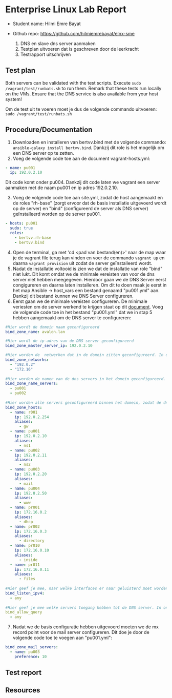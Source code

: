 # Enterprise Linux Lab Report

- Student name: Hilmi Emre Bayat
- Github repo: https://github.com/hilmiemrebayat/elnx-sme

  1. DNS en slave dns server aanmaken
  2. Testplan uitvoeren dat is geschreven door de leerkracht
  3. Testrapport uitschrijven

## Test plan
Both servers can be validated with the test scripts. Execute `sudo /vagrant/test/runbats.sh` to run them. Remark that these tests run locally on the VMs. Ensure that the DNS service is also available from your host system!

Om de test uit te voeren moet je dus de volgende commando uitvoeren: `sudo /vagrant/test/runbats.sh`

## Procedure/Documentation
1. Downloaden en installeren van bertvv.bind met de volgende commando: `ansible-galaxy install bertvv.bind`. Dankzij dit role is het mogelijk om een DNS server op te zetten.
2. Voeg de volgende code toe aan de document vagrant-hosts.yml: 
```Yaml
- name: pu001
  ip: 192.0.2.10
```
   Dit code komt onder pu004. Dankzij dit code laten we vagrant een server aanmaken met de naam pu001 en ip adres 192.0.2.10.
   
3. Voeg de volgende code toe aan site.yml, zodat de host aangemaakt en de roles "rh-base" (zorgt ervoor dat de basis installatie uitgevoerd wordt op de server) en "bind" (configureerd de server als DNS server) geïnstalleerd worden op de server pu001.
```Yaml
- hosts: pu001
  sudo: true
  roles:
    - bertvv.rh-base
    - bertvv.bind
```
4. Open de terminal, ga met 'cd <pad van bestand(en)>' naar de map waar je de vagrant file terug kan vinden en voer de commando `vagrant up` en daarna `vagrant provision` uit zodat de server geïnstalleerd wordt.
5. Nadat de installatie voltooid is zien we dat de installatie van role "bind" niet lukt. Dit komt omdat we de minimale vereisten van voor de dns server niet hebben meegegeven. Hierdoor gaan we de DNS Server eerst congigureren en daarna laten installeren. Om dit te doen maak je eerst in het map Ansible -> host_vars een bestand genaamd "pu001.yml" aan. Dankzij dit bestand kunnen we DNS Server configureren.
6. Eerst gaan we de minimale vereisten configureren. De minimale veriesten om de server werkend te krijgen staat op dit [document](https://galaxy.ansible.com/bertvv/bind/). Voeg de volgende code toe in het bestand "pu001.yml" dat we in stap 5 hebben aangemaakt om de DNS server te configureren:
```Yaml
#Hier wordt de domein naam geconfigureerd
bind_zone_name: avalon.lan

#Hier wordt de ip-adres van de DNS server geconfigureerd
bind_zone_master_server_ip: 192.0.2.10

#Hier worden de  netwerken dat in de domein zitten geconfigureerd. In ons geval zijn er twee verschillende domeinen, namelijk 192.0.2.0 en 172.16.0.0
bind_zone_networks:
  - "192.0.2"
  - "172.16"
  
#Hier worden de namen van de dns servers in het domein geconfigureerd. In ons domein hebben we twee dns servers met de namen pu001 (DNS server) en pu002 (slave dns server)
bind_zone_name_servers:
  - pu001
  - pu002
  
#Hier worden alle servers geconfigureerd binnen het domein, zodat de dns server een lookup en reserve zone kan creeëren voor het vertalen van de IP-Adres naar naam en omgekeerd.
bind_zone_hosts:
  - name: r001
    ip: 192.0.2.254
    aliases:
      - gw
  - name: pu001
    ip: 192.0.2.10
    aliases:
      - ns1
  - name: pu002
    ip: 192.0.2.11
    aliases:
      - ns2
  - name: pu003
    ip: 192.0.2.20
    aliases:
      - mail
  - name: pu004
    ip: 192.0.2.50
    aliases:
      - www
  - name: pr001
    ip: 172.16.0.2
    aliases:
      - dhcp
  - name: pr002
    ip: 172.16.0.3
    aliases:
      - directory
  - name: pr010
    ip: 172.16.0.10
    aliases:
      - inside
  - name: pr011
    ip: 172.16.0.11
    aliases:
      - files
      
#Hier geef je mee, naar welke interfaces er naar geluisterd moet worden. In ons geval moet er naar alle interfaces geluisterd worden.
bind_listen_ipv4:
  - any
  
#Hier geef je mee welke servers toegang hebben tot de DNS server. In ons geval hebben alle servers toegang.
bind_allow_query
  - any
```
7. Nadat we de basis configuratie hebben uitgevoerd moeten we de mx record point voor de mail server configureren. Dit doe je door de volgende code toe te voegen aan "pu001.yml":
```Yaml
bind_zone_mail_servers:
  - name: pu003
    preference: 10
```
 
## Test report

## Resources
